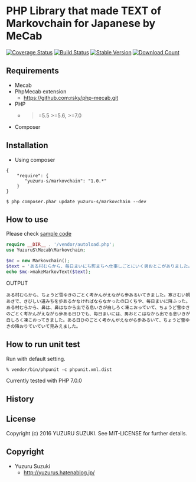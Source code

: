 PHP Library that made TEXT of Markovchain for Japanese by MeCab
=============================

[![Coverage Status](https://coveralls.io/repos/github/YuzuruS/Markovchain/badge.svg?branch=master)](https://coveralls.io/github/YuzuruS/Markovchain?branch=master)
[![Build Status](https://travis-ci.org/YuzuruS/Markovchain.png?branch=master)](https://travis-ci.org/YuzuruS/Markovchain)
[![Stable Version](https://poser.pugx.org/yuzuru-s/Markovchain/v/stable)](https://packagist.org/packages/yuzuru-s/Markovchain)
[![Download Count](https://poser.pugx.org/yuzuru-s/Markovchain/downloads.png)](https://packagist.org/packages/yuzuru-s/redis-recommend)

Requirements
-----------------------------
- Mecab
- PhpMecab extension
  - https://github.com:rsky/php-mecab.git
- PHP
  - >=5.5 >=5.6, >=7.0
- Composer



Installation
----------------------------

* Using composer

```
{
    "require": {
       "yuzuru-s/markovchain": "1.0.*"
    }
}
```

```
$ php composer.phar update yuzuru-s/markovchain --dev
```

How to use
----------------------------
Please check [sample code](https://github.com/YuzuruS/markovchain/blob/master/sample/usecase.php)

```php
require __DIR__ . '/vendor/autoload.php';
use YuzuruS\Mecab\Markovchain;

$mc = new Markovchain();
$text = 'ある村むらから、毎日まいにち町まちへ仕事しごとにいく男おとこがありました。どんな日ひでも、さびしい道みちを歩あるかなければならなかったのです。ある日ひのこと、男おとこはいつものごとく考かんがえながら歩あるいてきました。寒さむい朝あさで、自分じぶんの口くちや、鼻はなから出でる息いきが白しろく凍こおって見みえました。また田圃たんぼには、霜しもが真まっ白しろに降おりていて、ちょうど雪ゆきの降ふったような、ながめでありました。';
echo $mc->makeMarkovText($text);
```

OUTPUT

```
ある村むらから、ちょうど雪ゆきのごとく考かんがえながら歩あるいてきました。寒さむい朝あさで、さびしい道みちを歩あるかなければならなかったの口くちや、毎日まいに降ふった。ある村むらから、鼻は、鼻はなから出でる息いきが白しろく凍こおっていて、ちょうど雪ゆきのごとく考かんがえながら歩ある日ひでも、毎日まいには、男おとこはなから出でる息いきが白しろく凍こおってきました。ある日ひのごとく考かんがえながら歩あるいて、ちょうど雪ゆきの降おりていていて見みえました。
```




How to run unit test
----------------------------

Run with default setting.
```
% vendor/bin/phpunit -c phpunit.xml.dist
```

Currently tested with PHP 7.0.0


History
----------------------------




License
----------------------------
Copyright (c) 2016 YUZURU SUZUKI. See MIT-LICENSE for further details.

Copyright
-----------------------------
- Yuzuru Suzuki
  - http://yuzurus.hatenablog.jp/
